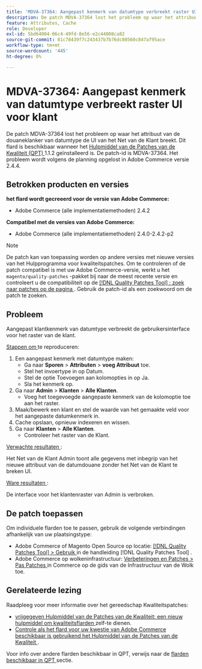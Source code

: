 ```yaml
---
title: 'MDVA-37364: Aangepast kenmerk van datumtype verbreekt raster UI voor klant'
description: De patch MDVA-37364 lost het probleem op waar het attribuut van de douaneklanker van datumtype de UI van het Net van de Klant breekt. Deze patch is beschikbaar wanneer [Quality Patches Tool (QPT)] (https://experienceleague.adobe.com/en/docs/commerce-knowledge-base/kb/announcements/commerce-announcements/magento-quality-patches-released-new-tool-to-self-serve-quality-patches) 1.1.2 is geïnstalleerd. De patch-id is MDVA-37364. Het probleem wordt volgens de planning opgelost in Adobe Commerce versie 2.4.4.
feature: Attributes, Cache
role: Developer
exl-id: 5bd64004-06c4-49fd-8e56-e2c44008ca82
source-git-commit: 81c78439f7c243437b7b76dc80560c847af95ace
workflow-type: tm+mt
source-wordcount: '445'
ht-degree: 0%

---
```


# MDVA-37364: Aangepast kenmerk van datumtype verbreekt raster UI voor klant

De patch MDVA-37364 lost het probleem op waar het attribuut van de douaneklanker van datumtype de UI van het Net van de Klant breekt. Dit flard is beschikbaar wanneer het [ Hulpmiddel van de Patches van de Kwaliteit (QPT) ](https://experienceleague.adobe.com/en/docs/commerce-knowledge-base/kb/announcements/commerce-announcements/magento-quality-patches-released-new-tool-to-self-serve-quality-patches) 1.1.2 geïnstalleerd is. De patch-id is MDVA-37364. Het probleem wordt volgens de planning opgelost in Adobe Commerce versie 2.4.4.

## Betrokken producten en versies

**het flard wordt gecreeerd voor de versie van Adobe Commerce:**

* Adobe Commerce (alle implementatiemethoden) 2.4.2

**Compatibel met de versies van Adobe Commerce:**

* Adobe Commerce (alle implementatiemethoden) 2.4.0-2.4.2-p2

>[!NOTE]
>
>De patch kan van toepassing worden op andere versies met nieuwe versies van het Hulpprogramma voor kwaliteitspatches. Om te controleren of de patch compatibel is met uw Adobe Commerce-versie, werkt u het `magento/quality-patches` -pakket bij naar de meest recente versie en controleert u de compatibiliteit op de [[!DNL Quality Patches Tool] : zoek naar patches op de pagina ](https://experienceleague.adobe.com/en/docs/commerce-knowledge-base/kb/announcements/commerce-announcements/magento-quality-patches-released-new-tool-to-self-serve-quality-patches) . Gebruik de patch-id als een zoekwoord om de patch te zoeken.

## Probleem

Aangepast klantkenmerk van datumtype verbreekt de gebruikersinterface voor het raster van de klant.

<u> Stappen om </u> te reproduceren:

1. Een aangepast kenmerk met datumtype maken:
   * Ga naar **Sporen** > **Attributen** > **voeg Attribuut** toe.
   * Stel het invoertype in op Datum.
   * Stel de optie Toevoegen aan kolomopties in op Ja.
   * Sla het kenmerk op.
1. Ga naar **Admin** > **Klanten** > **Alle Klanten**.
   * Voeg het toegevoegde aangepaste kenmerk van de kolomoptie toe aan het raster.
1. Maak/bewerk een klant en stel de waarde van het gemaakte veld voor het aangepaste datumkenmerk in.
1. Cache opslaan, opnieuw indexeren en wissen.
1. Ga naar **Klanten** > **Alle Klanten**.
   * Controleer het raster van de Klant.

<u> Verwachte resultaten </u>:

Het Net van de Klant Admin toont alle gegevens met inbegrip van het nieuwe attribuut van de datumdouane zonder het Net van de Klant te breken UI.

<u> Ware resultaten </u>:

De interface voor het klantenraster van Admin is verbroken.

## De patch toepassen

Om individuele flarden toe te passen, gebruik de volgende verbindingen afhankelijk van uw plaatsingstype:

* Adobe Commerce of Magento Open Source op locatie: [[!DNL Quality Patches Tool]  > Gebruik ](/help/tools/quality-patches-tool/usage.md) in de handleiding [!DNL Quality Patches Tool] .
* Adobe Commerce op wolkeninfrastructuur: [ Verbeteringen en Patches > Pas Patches ](https://experienceleague.adobe.com/docs/commerce-cloud-service/user-guide/develop/upgrade/apply-patches.html) in Commerce op de gids van de Infrastructuur van de Wolk toe.

## Gerelateerde lezing

Raadpleeg voor meer informatie over het gereedschap Kwaliteitspatches:

* [ vrijgegeven Hulpmiddel van de Patches van de Kwaliteit: een nieuw hulpmiddel om kwaliteitsflarden ](https://experienceleague.adobe.com/en/docs/commerce-knowledge-base/kb/announcements/commerce-announcements/magento-quality-patches-released-new-tool-to-self-serve-quality-patches) zelf-te dienen.
* [ Controle als het flard voor uw kwestie van Adobe Commerce beschikbaar is gebruikend het Hulpmiddel van de Patches van de Kwaliteit ](/help/tools/quality-patches-tool/patches-available-in-qpt/check-patch-for-magento-issue-with-magento-quality-patches.md).

Voor info over andere flarden beschikbaar in QPT, verwijs naar de [ flarden beschikbaar in QPT ](https://support.magento.com/hc/en-us/sections/360010506631-Patches-available-in-MQP-tool-) sectie.
